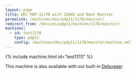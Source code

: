 ```yaml
---
layout: page
title: DEC PDP-11/70 with 256Kb and Boot Monitor
permalink: /machines/dec/pdp11/1170/monitor/
redirect_from: /devices/pdp11/machine/1170/monitor/
machines:
  - id: test1170
    type: pdp11
    config: /machines/dec/pdp11/1170/monitor/machine.xml
---
```


{% include machine.html id="test1170" %}

This machine is also available with our built-in [Debugger](debugger/).
